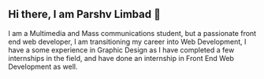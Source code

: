 ## Hi there, I am Parshv Limbad 👋

<!--
**ParshvLimbad/ParshvLimbad** is a ✨ _special_ ✨ repository because its `README.md` (this file) appears on your GitHub profile.

Here are some ideas to get you started:

- 🔭 I’m currently working on ...
- 🌱 I’m currently learning ...
- 👯 I’m looking to collaborate on ...
- 🤔 I’m looking for help with ...
- 💬 Ask me about ...
- 📫 How to reach me: ...
- 😄 Pronouns: ...
- ⚡ Fun fact: ...
-->
I am a Multimedia and Mass communications student, but a passionate front end web developer, I am transitioning my career into Web Development, I have a some experience in Graphic Design as I have completed a few internships in the field, and have done an internship in Front End Web Development as well.

